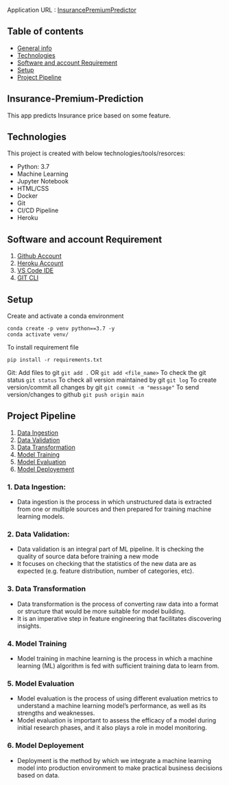 Application URL : [InsurancePremiumPredictor](https://premium-prediction-app.herokuapp.com/)

## Table of contents
* [General info](#Insurance-Premium-Prediction)
* [Technologies](#technologies)
* [Software and account Requirement](#software-and-account-requirement)
* [Setup](#setup)
* [Project Pipeline](#project-pipeline)
<!-- * [License](#license) -->

## Insurance-Premium-Prediction
This app predicts Insurance price based on some feature.


## Technologies
This project is created with below technologies/tools/resorces:
* Python: 3.7
* Machine Learning
* Jupyter Notebook
* HTML/CSS
* Docker
* Git
* CI/CD Pipeline
* Heroku


## Software and account Requirement
1. [Github Account](https://github.com/)
2. [Heroku Account](https://id.heroku.com/login)
3. [VS Code IDE](https://code.visualstudio.com/download)
4. [GIT CLI](https://git-scm.com/downloads)


## Setup
Create and activate a conda environment
```
conda create -p venv python==3.7 -y
conda activate venv/
```

To install requirement file
```
pip install -r requirements.txt
```

Git:
Add files to git  `git add .` OR  `git add <file_name>`
To check the git status  `git status`
To check all version maintained by git  `git log`
To create version/commit all changes by git  `git commit -m "message"`
To send version/changes to github  `git push origin main`


## Project Pipeline
1. [Data Ingestion](#1-data-ingestion)
2. [Data Validation](#2-data-validation)
3. [Data Transformation](#3-data-transformation)
4. [Model Training](#4-model-training)
5. [Model Evaluation](#5-model-evaluation)
6. [Model Deployement](#6-model-deployement)

### 1. Data Ingestion: 
* Data ingestion is the process in which unstructured data is extracted from one or multiple sources and then prepared for training machine learning models.

### 2. Data Validation:
* Data validation is an integral part of ML pipeline. It is checking the quality of source data before training a new mode
* It focuses on checking that the statistics of the new data are as expected (e.g. feature distribution, number of categories, etc). 

### 3. Data Transformation 
* Data transformation is the process of converting raw data into a format or structure that would be more suitable for model building.
* It is an imperative step in feature engineering that facilitates discovering insights.

### 4. Model Training
* Model training in machine learning is the process in which a machine learning (ML) algorithm is fed with sufficient training data to learn from.

### 5. Model Evaluation
* Model evaluation is the process of using different evaluation metrics to understand a machine learning model’s performance, as well as its strengths and weaknesses.
* Model evaluation is important to assess the efficacy of a model during initial research phases, and it also plays a role in model monitoring.

### 6. Model Deployement
* Deployment is the method by which we integrate a machine learning model into production environment to make practical business decisions based on data. 